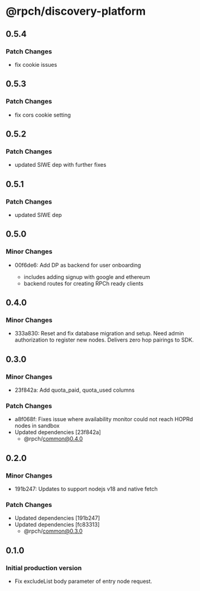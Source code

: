 # @rpch/discovery-platform

## 0.5.4

### Patch Changes

- fix cookie issues

## 0.5.3

### Patch Changes

- fix cors cookie setting

## 0.5.2

### Patch Changes

- updated SIWE dep with further fixes

## 0.5.1

### Patch Changes

- updated SIWE dep

## 0.5.0

### Minor Changes

- 00f6de6: Add DP as backend for user onboarding

  - includes adding signup with google and ethereum
  - backend routes for creating RPCh ready clients

## 0.4.0

### Minor Changes

- 333a830: Reset and fix database migration and setup.
  Need admin authorization to register new nodes.
  Delivers zero hop pairings to SDK.

## 0.3.0

### Minor Changes

- 23f842a: Add quota_paid, quota_used columns

### Patch Changes

- a8f068f: Fixes issue where availability monitor could not reach HOPRd nodes in sandbox
- Updated dependencies [23f842a]
  - @rpch/common@0.4.0

## 0.2.0

### Minor Changes

- 191b247: Updates to support nodejs v18 and native fetch

### Patch Changes

- Updated dependencies [191b247]
- Updated dependencies [fc83313]
  - @rpch/common@0.3.0

## 0.1.0

### Initial production version

- Fix excludeList body parameter of entry node request.
